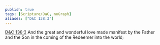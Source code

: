 ```yaml
---
publish: true
tags: [Scripture/DaC, noGraph]
aliases: ["D&C 138:3"]
---
```

[D&C 138:3](https://churchofjesuschrist.org/study/scriptures/dc-testament/dc/138?lang=eng&id=p3#p3) And the great and wonderful love made manifest by the Father and the Son in the coming of the Redeemer into the world;
